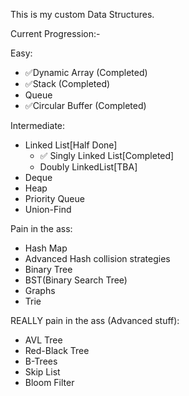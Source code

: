 This is my custom Data Structures.

Current Progression:-

Easy:

- ✅Dynamic Array (Completed)
- ✅Stack (Completed)
- Queue
- ✅Circular Buffer (Completed)


Intermediate:

- Linked List[Half Done]
  - ✅ Singly Linked List[Completed]
  - Doubly LinkedList[TBA]
- Deque
- Heap
- Priority Queue
- Union-Find


Pain in the ass:

- Hash Map 
- Advanced Hash collision strategies 
- Binary Tree
- BST(Binary Search Tree)
- Graphs
- Trie


REALLY pain in the ass (Advanced stuff):

- AVL Tree
- Red-Black Tree
- B-Trees
- Skip List
- Bloom Filter
